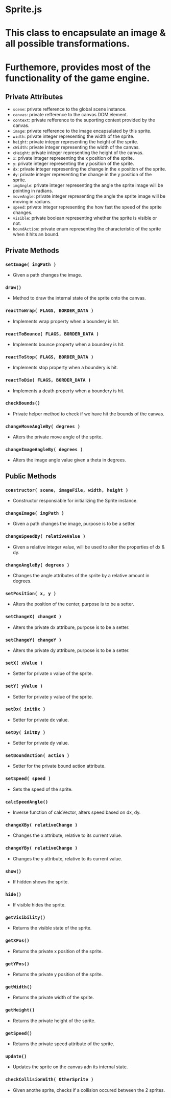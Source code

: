 # Sprite.js
<h1>This class to encapsulate an image & all possible transformations.</h1>
<h1>Furthemore, provides most of the functionality of the game engine.</h1>

## Private Attributes
* `scene`: private refference to the global scene instance.
* `canvas`: private refference to the canvas DOM element.
* `context`: private refference to the suporting context provided by the canvas.
* `image`: private refference to the image encapsulated by this sprite.
* `width`: private integer representing the width of the sprite.
* `height`: private integer representing the height of the sprite.
* `cWidth`: private integer representing the width of the canvas.
* `cHeight`: private integer representing the height of the canvas.
* `x`: private integer representing the x position of the sprite.
* `y`: private integer representing the y position of the sprite.
* `dx`: private integer representing the change in the x position of the sprite.
* `dy`: private integer representing the change in the y position of the sprite.
* `imgAngle`: private integer representing the angle the sprite image will be pointing in radians.
* `moveAngle`: private integer representing the angle the sprite image will be moving in radians.
* `speed`: private integer representing the how fast the speed of the sprite changes.
* `visible`: private boolean representing whether the sprite is visible or not.
* `boundAction`: private enum representing the characteristic of the sprite when it hits an bound.

## Private Methods

### `setImage( imgPath )`
* Given a path changes the image.

### `draw()`
* Method to draw the internal state of the sprite onto the canvas.

### `reactToWrap( FLAGS, BORDER_DATA )`
* Implements wrap property when a boundery is hit.

### `reactToBounce( FLAGS, BORDER_DATA )`
* Implements bounce property when a boundery is hit.

### `reactToStop( FLAGS, BORDER_DATA )`
* Implements stop property when a boundery is hit.

### `reactToDie( FLAGS, BORDER_DATA )`
* Implements a death property when a boundery is hit.

### `checkBounds()`
* Private helper method to check if we have hit the bounds of the canvas.

### `changeMoveAngleBy( degrees )`
* Alters the private move angle of the sprite.

### `changeImageAngleBy( degrees )`
* Alters the image angle value given a theta in degrees.

## Public Methods

### `constructor( scene, imageFile, width, height )`
* Constructor responsiable for initializing the Sprite instance.

### `changeImage( imgPath )`
* Given a path changes the image, purpose is to be a setter.

### `changeSpeedBy( relativeValue )`
* Given a relative integer value, will be used to alter the properties of dx & dy.

### `changeAngleBy( degrees )`
* Changes the angle attributes of the sprite by a relative amount in degrees.

### `setPosition( x, y )`
* Alters the position of the center, purpose is to be a setter.

### `setChangeX( changeX )`
* Alters the private dx attribure, purpose is to be a setter.

### `setChangeY( changeY )`
* Alters the private dy attribure, purpose is to be a setter.

### `setX( xValue )`
* Setter for private x value of the sprite.

### `setY( yValue )`
* Setter for private y value of the sprite.

### `setDx( initDx )`
* Setter for private dx value.

### `setDy( initDy )`
* Setter for private dy value.

### `setBoundAction( action )`
* Setter for the private bound action attribute.

### `setSpeed( speed )`
* Sets the speed of the sprite.

### `calcSpeedAngle()`
* Inverse function of calcVector, alters speed based on dx, dy.

### `changeXBy( relativeChange )`
* Changes the x attribute, relative to its current value.

### `changeYBy( relativeChange )`
* Changes the y attribute, relative to its current value.

### `show()`
* If hidden shows the sprite.

### `hide()`
* If visible hides the sprite.

### `getVisibility()`
* Returns the visible state of the sprite.

### `getXPos()`
* Returns the private x position of the sprite.

### `getYPos()`
* Returns the private y position of the sprite.

### `getWidth()`
* Returns the private width of the sprite.

### `getHeight()`
* Returns the private height of the sprite.

### `getSpeed()`
* Returns the private speed attribute of the sprite.

### `update()`
* Updates the sprite on the canvas adn its internal state.

### `checkCollisionWith( OtherSprite )`
* Given anothe sprite, checks if a collision occured between the 2 sprites.
